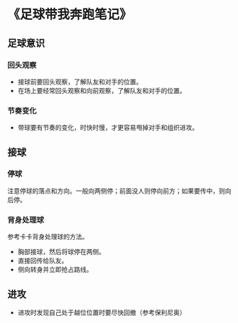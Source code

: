 # 《足球带我奔跑笔记》

## 足球意识

### 回头观察

* 接球前要回头观察，了解队友和对手的位置。
* 在场上要经常回头观察和向前观察，了解队友和对手的位置。

### 节奏变化

* 带球要有节奏的变化，时快时慢，才更容易甩掉对手和组织进攻。

## 接球

### 停球

注意停球的落点和方向。一般向两侧停；前面没人则停向前方；如果要传中，则向后停。

### 背身处理球
参考卡卡背身处理球的方法。

* 胸部接球，然后将球停在两侧。
* 直接回传给队友。
* 侧向转身并立即抢占路线。

## 进攻

* 进攻时发现自己处于越位位置时要尽快回撤（参考保利尼奥）
